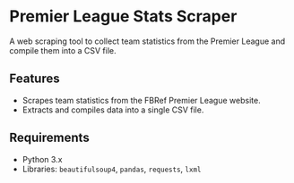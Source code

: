 # Premier League Stats Scraper

A web scraping tool to collect team statistics from the Premier League and compile them into a CSV file.

## Features

- Scrapes team statistics from the FBRef Premier League website.
- Extracts and compiles data into a single CSV file.

## Requirements

- Python 3.x
- Libraries: `beautifulsoup4`, `pandas`, `requests`, `lxml`
